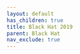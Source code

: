 ```yaml
---
layout: default
has_children: true
title: Black Hat 2019
parent: Black Hat
nav_exclude: true
---
```

